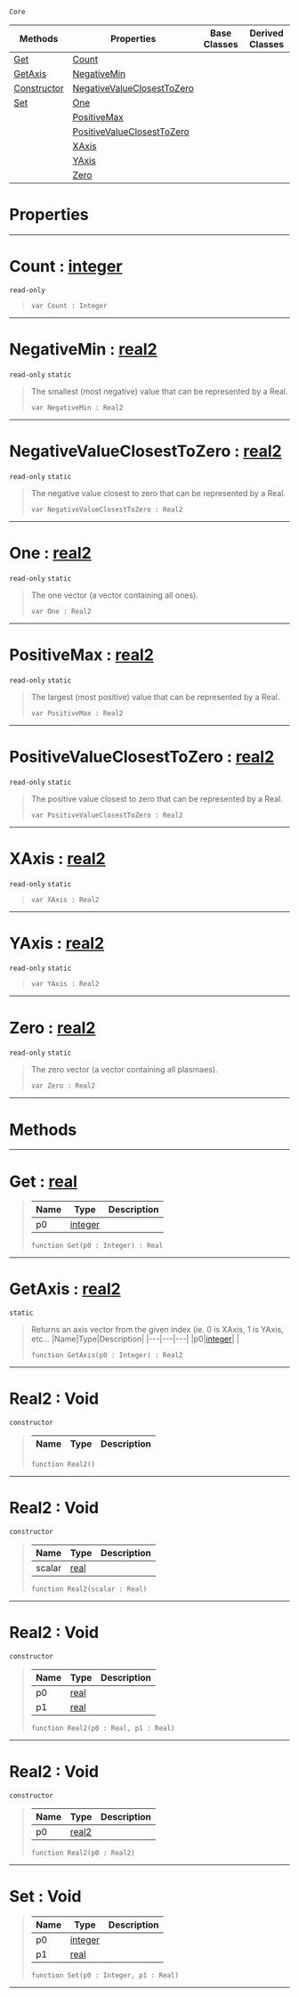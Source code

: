  `Core`

|Methods|Properties|Base Classes|Derived Classes|
|---|---|---|---|
|[ Get](https://plasmaengine.github.io/PlasmaDocs/Plasma1/C++/code_reference/lightning_base_types/real2.md#get-plasma-engine-document)|[ Count](https://plasmaengine.github.io/PlasmaDocs/Plasma1/C++/code_reference/lightning_base_types/real2.md#count-plasma-engine-docume)| | |
|[ GetAxis](https://plasmaengine.github.io/PlasmaDocs/Plasma1/C++/code_reference/lightning_base_types/real2.md#getaxis-plasma-engine-docu)|[ NegativeMin](https://plasmaengine.github.io/PlasmaDocs/Plasma1/C++/code_reference/lightning_base_types/real2.md#negativemin-plasma-engine)| | |
|[ Constructor](https://plasmaengine.github.io/PlasmaDocs/Plasma1/C++/code_reference/lightning_base_types/real2.md#real2-void)|[ NegativeValueClosestToZero](https://plasmaengine.github.io/PlasmaDocs/Plasma1/C++/code_reference/lightning_base_types/real2.md#negativevalueclosesttoze)| | |
|[ Set](https://plasmaengine.github.io/PlasmaDocs/Plasma1/C++/code_reference/lightning_base_types/real2.md#set-void)|[ One](https://plasmaengine.github.io/PlasmaDocs/Plasma1/C++/code_reference/lightning_base_types/real2.md#one-plasma-engine-document)| | |
| |[ PositiveMax](https://plasmaengine.github.io/PlasmaDocs/Plasma1/C++/code_reference/lightning_base_types/real2.md#positivemax-plasma-engine)| | |
| |[ PositiveValueClosestToZero](https://plasmaengine.github.io/PlasmaDocs/Plasma1/C++/code_reference/lightning_base_types/real2.md#positivevalueclosesttoze)| | |
| |[ XAxis](https://plasmaengine.github.io/PlasmaDocs/Plasma1/C++/code_reference/lightning_base_types/real2.md#xaxis-plasma-engine-docume)| | |
| |[ YAxis](https://plasmaengine.github.io/PlasmaDocs/Plasma1/C++/code_reference/lightning_base_types/real2.md#yaxis-plasma-engine-docume)| | |
| |[ Zero](https://plasmaengine.github.io/PlasmaDocs/Plasma1/C++/code_reference/lightning_base_types/real2.md#plasma-plasma-engine-documen)| | |


 #  Properties


---  
 #  Count : [integer](https://plasmaengine.github.io/PlasmaDocs/Plasma1/C++/code_reference/lightning_base_types/integer.md)

 `read-only`

> 
> ``` lang=cpp, name=Lightning
> var Count : Integer


---  
 #  NegativeMin : [real2](https://plasmaengine.github.io/PlasmaDocs/Plasma1/C++/code_reference/lightning_base_types/real2.md)

 `read-only` `static`

> The smallest (most negative) value that can be represented by a Real.
> ``` lang=cpp, name=Lightning
> var NegativeMin : Real2


---  
 #  NegativeValueClosestToZero : [real2](https://plasmaengine.github.io/PlasmaDocs/Plasma1/C++/code_reference/lightning_base_types/real2.md)

 `read-only` `static`

> The negative value closest to zero that can be represented by a Real.
> ``` lang=cpp, name=Lightning
> var NegativeValueClosestToZero : Real2


---  
 #  One : [real2](https://plasmaengine.github.io/PlasmaDocs/Plasma1/C++/code_reference/lightning_base_types/real2.md)

 `read-only` `static`

> The one vector (a vector containing all ones).
> ``` lang=cpp, name=Lightning
> var One : Real2


---  
 #  PositiveMax : [real2](https://plasmaengine.github.io/PlasmaDocs/Plasma1/C++/code_reference/lightning_base_types/real2.md)

 `read-only` `static`

> The largest (most positive) value that can be represented by a Real.
> ``` lang=cpp, name=Lightning
> var PositiveMax : Real2


---  
 #  PositiveValueClosestToZero : [real2](https://plasmaengine.github.io/PlasmaDocs/Plasma1/C++/code_reference/lightning_base_types/real2.md)

 `read-only` `static`

> The positive value closest to zero that can be represented by a Real.
> ``` lang=cpp, name=Lightning
> var PositiveValueClosestToZero : Real2


---  
 #  XAxis : [real2](https://plasmaengine.github.io/PlasmaDocs/Plasma1/C++/code_reference/lightning_base_types/real2.md)

 `read-only` `static`

> 
> ``` lang=cpp, name=Lightning
> var XAxis : Real2


---  
 #  YAxis : [real2](https://plasmaengine.github.io/PlasmaDocs/Plasma1/C++/code_reference/lightning_base_types/real2.md)

 `read-only` `static`

> 
> ``` lang=cpp, name=Lightning
> var YAxis : Real2


---  
 #  Zero : [real2](https://plasmaengine.github.io/PlasmaDocs/Plasma1/C++/code_reference/lightning_base_types/real2.md)

 `read-only` `static`

> The zero vector (a vector containing all plasmaes).
> ``` lang=cpp, name=Lightning
> var Zero : Real2


---  
 #  Methods


---  
 #  Get : [real](https://plasmaengine.github.io/PlasmaDocs/Plasma1/C++/code_reference/lightning_base_types/real.md)

> 
> |Name|Type|Description|
> |---|---|---|
> |p0|[integer](https://plasmaengine.github.io/PlasmaDocs/Plasma1/C++/code_reference/lightning_base_types/integer.md)| |
> ``` lang=cpp, name=Lightning
> function Get(p0 : Integer) : Real
> ``` 


---  
 #  GetAxis : [real2](https://plasmaengine.github.io/PlasmaDocs/Plasma1/C++/code_reference/lightning_base_types/real2.md)

 `static`

> Returns an axis vector from the given index (ie. 0 is XAxis, 1 is YAxis, etc...
> |Name|Type|Description|
> |---|---|---|
> |p0|[integer](https://plasmaengine.github.io/PlasmaDocs/Plasma1/C++/code_reference/lightning_base_types/integer.md)| |
> ``` lang=cpp, name=Lightning
> function GetAxis(p0 : Integer) : Real2
> ``` 


---  
 #  Real2 : Void

 `constructor`

> 
> |Name|Type|Description|
> |---|---|---|
> ``` lang=cpp, name=Lightning
> function Real2()
> ``` 


---  
 #  Real2 : Void

 `constructor`

> 
> |Name|Type|Description|
> |---|---|---|
> |scalar|[real](https://plasmaengine.github.io/PlasmaDocs/Plasma1/C++/code_reference/lightning_base_types/real.md)| |
> ``` lang=cpp, name=Lightning
> function Real2(scalar : Real)
> ``` 


---  
 #  Real2 : Void

 `constructor`

> 
> |Name|Type|Description|
> |---|---|---|
> |p0|[real](https://plasmaengine.github.io/PlasmaDocs/Plasma1/C++/code_reference/lightning_base_types/real.md)| |
> |p1|[real](https://plasmaengine.github.io/PlasmaDocs/Plasma1/C++/code_reference/lightning_base_types/real.md)| |
> ``` lang=cpp, name=Lightning
> function Real2(p0 : Real, p1 : Real)
> ``` 


---  
 #  Real2 : Void

 `constructor`

> 
> |Name|Type|Description|
> |---|---|---|
> |p0|[real2](https://plasmaengine.github.io/PlasmaDocs/Plasma1/C++/code_reference/lightning_base_types/real2.md)| |
> ``` lang=cpp, name=Lightning
> function Real2(p0 : Real2)
> ``` 


---  
 #  Set : Void

> 
> |Name|Type|Description|
> |---|---|---|
> |p0|[integer](https://plasmaengine.github.io/PlasmaDocs/Plasma1/C++/code_reference/lightning_base_types/integer.md)| |
> |p1|[real](https://plasmaengine.github.io/PlasmaDocs/Plasma1/C++/code_reference/lightning_base_types/real.md)| |
> ``` lang=cpp, name=Lightning
> function Set(p0 : Integer, p1 : Real)
> ``` 


---  
 

 